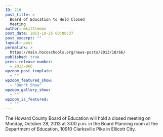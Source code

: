 ```yaml
---
ID: 210
post_title: >
  Board of Education to Hold Closed
  Meeting
author: mkittleman
post_date: 2013-10-25 00:00:37
post_excerpt: ""
layout: post
permalink: >
  https://main.hocoschools.org/news-posts/2013/10/66/
published: true
press-release-number:
  - 2013-066
wpzoom_post_template:
  - ""
wpzoom_featured_show:
  - "Don't Show"
wpzoom_gallery_show:
  - ""
wpzoom_is_featured:
  - ""
---
```

The Howard County Board of Education will hold a closed meeting on Monday, October 28, 2013 at 3:00 p.m. in the Board Planning room at the Department of Education, 10910 Clarksville Pike in Ellicott City.